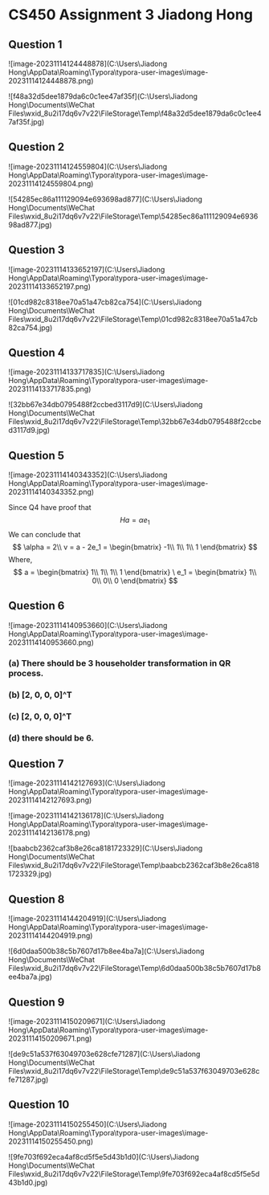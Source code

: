 # CS450 Assignment 3 Jiadong Hong

## Question 1

![image-20231114124448878](C:\Users\Jiadong Hong\AppData\Roaming\Typora\typora-user-images\image-20231114124448878.png)

![f48a32d5dee1879da6c0c1ee47af35f](C:\Users\Jiadong Hong\Documents\WeChat Files\wxid_8u2i17dq6v7v22\FileStorage\Temp\f48a32d5dee1879da6c0c1ee47af35f.jpg)

## Question 2

![image-20231114124559804](C:\Users\Jiadong Hong\AppData\Roaming\Typora\typora-user-images\image-20231114124559804.png)

![54285ec86a111129094e693698ad877](C:\Users\Jiadong Hong\Documents\WeChat Files\wxid_8u2i17dq6v7v22\FileStorage\Temp\54285ec86a111129094e693698ad877.jpg)

## Question 3

![image-20231114133652197](C:\Users\Jiadong Hong\AppData\Roaming\Typora\typora-user-images\image-20231114133652197.png)

![01cd982c8318ee70a51a47cb82ca754](C:\Users\Jiadong Hong\Documents\WeChat Files\wxid_8u2i17dq6v7v22\FileStorage\Temp\01cd982c8318ee70a51a47cb82ca754.jpg)

## Question 4

![image-20231114133717835](C:\Users\Jiadong Hong\AppData\Roaming\Typora\typora-user-images\image-20231114133717835.png)

![32bb67e34db0795488f2ccbed3117d9](C:\Users\Jiadong Hong\Documents\WeChat Files\wxid_8u2i17dq6v7v22\FileStorage\Temp\32bb67e34db0795488f2ccbed3117d9.jpg)

## Question 5

![image-20231114140343352](C:\Users\Jiadong Hong\AppData\Roaming\Typora\typora-user-images\image-20231114140343352.png)

Since Q4 have proof that 
$$
Ha = \alpha e_1
$$
We can conclude that
$$
\alpha = 2\\
v = a - 2e_1 = \begin{bmatrix}
 -1\\
 1\\
 1\\
 1
\end{bmatrix}
$$
Where,
$$
a = \begin{bmatrix}
 1\\
 1\\
 1\\
 1
\end{bmatrix} \
e_1 = \begin{bmatrix}
 1\\
 0\\
 0\\
 0
\end{bmatrix} 
$$

## Question 6

![image-20231114140953660](C:\Users\Jiadong Hong\AppData\Roaming\Typora\typora-user-images\image-20231114140953660.png)

### (a) There should be 3 householder transformation in QR process.

### (b) [2, 0, 0, 0]^T

### (c) [2, 0, 0, 0]^T

### (d) there should be 6.

## Question 7

![image-20231114142127693](C:\Users\Jiadong Hong\AppData\Roaming\Typora\typora-user-images\image-20231114142127693.png)

![image-20231114142136178](C:\Users\Jiadong Hong\AppData\Roaming\Typora\typora-user-images\image-20231114142136178.png)

![baabcb2362caf3b8e26ca8181723329](C:\Users\Jiadong Hong\Documents\WeChat Files\wxid_8u2i17dq6v7v22\FileStorage\Temp\baabcb2362caf3b8e26ca8181723329.jpg)

## Question 8

![image-20231114144204919](C:\Users\Jiadong Hong\AppData\Roaming\Typora\typora-user-images\image-20231114144204919.png)

![6d0daa500b38c5b7607d17b8ee4ba7a](C:\Users\Jiadong Hong\Documents\WeChat Files\wxid_8u2i17dq6v7v22\FileStorage\Temp\6d0daa500b38c5b7607d17b8ee4ba7a.jpg)

## Question 9

![image-20231114150209671](C:\Users\Jiadong Hong\AppData\Roaming\Typora\typora-user-images\image-20231114150209671.png)

![de9c51a537f63049703e628cfe71287](C:\Users\Jiadong Hong\Documents\WeChat Files\wxid_8u2i17dq6v7v22\FileStorage\Temp\de9c51a537f63049703e628cfe71287.jpg)

## Question 10

![image-20231114150255450](C:\Users\Jiadong Hong\AppData\Roaming\Typora\typora-user-images\image-20231114150255450.png)

![9fe703f692eca4af8cd5f5e5d43b1d0](C:\Users\Jiadong Hong\Documents\WeChat Files\wxid_8u2i17dq6v7v22\FileStorage\Temp\9fe703f692eca4af8cd5f5e5d43b1d0.jpg)